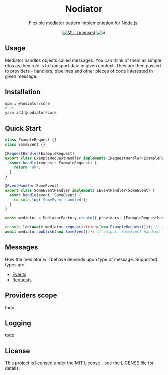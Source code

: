 <h1 align="center">Nodiator</h1>

<div align="center">

Flexible [mediator](https://refactoring.guru/design-patterns/mediator) pattern implementation for [Node.js](https://nodejs.org).

[![MIT Licensed](https://img.shields.io/badge/License-MIT-brightgreen)](/LICENSE) ![ci](https://github.com/Matii96/nodiator/workflows/Release/badge.svg)

</div>

## Usage

Mediator handles objects called messages. You can think of them as simple dtos as they role is to transport data in given context. They are then passed to providers - handlers, pipelines and other pieces of code interested in given message.

## Installation

```bash
npm i @nodiator/core
# or
yarn add @nodiator/core
```

## Quick Start

```ts
class ExampleRequest {}
class SomeEvent {}

@RequestHandler(ExampleRequest)
export class ExampleRequestHandler implements IRequestHandler<ExampleRequest, string> {
  async handle(request: ExampleRequest) {
    return 'ok';
  }
}

@EventHandler(SomeEvent)
export class SomeEventHandler implements IEventHandler<SomeEvent> {
  async handle(event: SomeEvent) {
    console.log('SomeEvent handled');
  }
}

const mediator = MediatorFactory.create({ providers: [ExampleRequestHandler] });

console.log(await mediator.request<string>(new ExampleRequest())); // output: ok
await mediator.publish(new SomeEvent()); // output: SomeEvent handled
```

## Messages

How the mediator will behave depends upon type of message. Supported types are:

- [Events](docs/events.md)
- [Requests](docs/requests.md)

## Providers scope

todo

## Logging

todo

## License

This project is licensed under the MIT License - see the [LICENSE file](LICENSE) for details.
